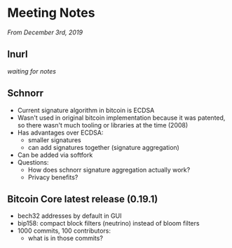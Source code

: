 # Meeting Notes

_From December 3rd, 2019_

## lnurl

_waiting for notes_


## Schnorr

* Current signature algorithm in bitcoin is ECDSA
* Wasn't used in original bitcoin implementation because it was patented, so there wasn't much tooling or libraries at the time (2008)
* Has advantages over ECDSA:
	* smaller signatures
	* can add signatures together (signature aggregation)
* Can be added via softfork
* Questions:
	* How does schnorr signature aggregation actually work?
	* Privacy benefits?


## Bitcoin Core latest release (0.19.1)

* bech32 addresses by default in GUI
* bip158: compact block filters (neutrino) instead of bloom filters
* 1000 commits, 100 contributors:
	*  what is in those commits?
